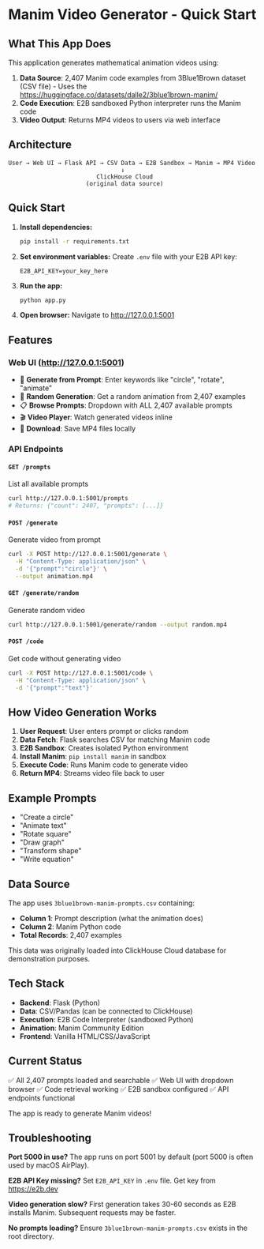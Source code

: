 # Manim Video Generator - Quick Start

## What This App Does

This application generates mathematical animation videos using:
1. **Data Source**: 2,407 Manim code examples from 3Blue1Brown dataset (CSV file) - Uses the https://huggingface.co/datasets/dalle2/3blue1brown-manim/
2. **Code Execution**: E2B sandboxed Python interpreter runs the Manim code
3. **Video Output**: Returns MP4 videos to users via web interface

## Architecture

```
User → Web UI → Flask API → CSV Data → E2B Sandbox → Manim → MP4 Video
                                ↓
                         ClickHouse Cloud
                      (original data source)
```

## Quick Start

1. **Install dependencies:**
   ```bash
   pip install -r requirements.txt
   ```

2. **Set environment variables:**
   Create `.env` file with your E2B API key:
   ```
   E2B_API_KEY=your_key_here
   ```

3. **Run the app:**
   ```bash
   python app.py
   ```

4. **Open browser:**
   Navigate to http://127.0.0.1:5001

## Features

### Web UI (http://127.0.0.1:5001)
- 🎯 **Generate from Prompt**: Enter keywords like "circle", "rotate", "animate"
- 🎲 **Random Generation**: Get a random animation from 2,407 examples
- 📋 **Browse Prompts**: Dropdown with ALL 2,407 available prompts
- 🎬 **Video Player**: Watch generated videos inline
- 💾 **Download**: Save MP4 files locally

### API Endpoints

#### `GET /prompts`
List all available prompts
```bash
curl http://127.0.0.1:5001/prompts
# Returns: {"count": 2407, "prompts": [...]}
```

#### `POST /generate`
Generate video from prompt
```bash
curl -X POST http://127.0.0.1:5001/generate \
  -H "Content-Type: application/json" \
  -d '{"prompt":"circle"}' \
  --output animation.mp4
```

#### `GET /generate/random`
Generate random video
```bash
curl http://127.0.0.1:5001/generate/random --output random.mp4
```

#### `POST /code`
Get code without generating video
```bash
curl -X POST http://127.0.0.1:5001/code \
  -H "Content-Type: application/json" \
  -d '{"prompt":"text"}'
```

## How Video Generation Works

1. **User Request**: User enters prompt or clicks random
2. **Data Fetch**: Flask searches CSV for matching Manim code
3. **E2B Sandbox**: Creates isolated Python environment
4. **Install Manim**: `pip install manim` in sandbox
5. **Execute Code**: Runs Manim code to generate video
6. **Return MP4**: Streams video file back to user

## Example Prompts

- "Create a circle"
- "Animate text"
- "Rotate square"
- "Draw graph"
- "Transform shape"
- "Write equation"

## Data Source

The app uses `3blue1brown-manim-prompts.csv` containing:
- **Column 1**: Prompt description (what the animation does)
- **Column 2**: Manim Python code
- **Total Records**: 2,407 examples

This data was originally loaded into ClickHouse Cloud database for demonstration purposes.

## Tech Stack

- **Backend**: Flask (Python)
- **Data**: CSV/Pandas (can be connected to ClickHouse)
- **Execution**: E2B Code Interpreter (sandboxed Python)
- **Animation**: Manim Community Edition
- **Frontend**: Vanilla HTML/CSS/JavaScript

## Current Status

✅ All 2,407 prompts loaded and searchable
✅ Web UI with dropdown browser
✅ Code retrieval working
✅ E2B sandbox configured
✅ API endpoints functional

The app is ready to generate Manim videos!

## Troubleshooting

**Port 5000 in use?**
The app runs on port 5001 by default (port 5000 is often used by macOS AirPlay).

**E2B API Key missing?**
Set `E2B_API_KEY` in `.env` file. Get key from https://e2b.dev

**Video generation slow?**
First generation takes 30-60 seconds as E2B installs Manim. Subsequent requests may be faster.

**No prompts loading?**
Ensure `3blue1brown-manim-prompts.csv` exists in the root directory.
